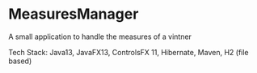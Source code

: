 # MeasuresManager
A small application to handle the measures of a vintner

Tech Stack: Java13, JavaFX13, ControlsFX 11, Hibernate, Maven,  H2 (file based)



